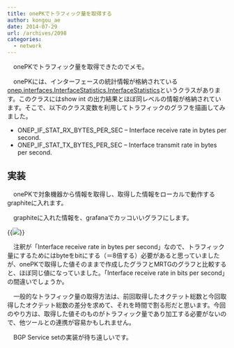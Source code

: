 ```yaml
---
title: onePKでトラフィック量を取得する
author: kongou_ae
date: 2014-07-29
url: /archives/2098
categories:
  - network
---
```

　onePKでトラフィック量を取得できたのでメモ。

　onePKには、インターフェースの統計情報が格納されている[onep.interfaces.InterfaceStatistics.InterfaceStatistics][1]というクラスがあります。このクラスにはshow int の出力結果とほぼ同レベルの情報が格納されています。そこで、以下のクラス変数を利用してトラフィックのグラフを描画してみました。

  * ONEP\_IF\_STAT\_RX\_BYTES\_PER\_SEC &#8211; Interface receive rate in bytes per second.
  * ONEP\_IF\_STAT\_TX\_BYTES\_PER\_SEC &#8211; Interface transmit rate in bytes per second.

## 実装

　onePKで対象機器から情報を取得し、取得した情報をローカルで動作するgraphiteに入れます。

<script src="https://gist.github.com/kongou-ae/4b2bbcd3709c752ef6cc.js"></script>

　graphiteに入れた情報を、grafanaでカッコいいグラフにします。

{{<img src="http://aimless.jp/blog/wp-content/uploads/2014/07/20140729_grafana_graph.png">}}

　注釈が「Interface receive rate in bytes per second」なので、トラフィック量にするためにはbyteをbitにする（＝8倍する）必要があると思っていましたが、onePKで取得した値そのままで作成したグラフとMRTGのグラフと比較すると、ほぼ同じ値になっていました。「Interface receive rate in bits per second」の間違いでしょうか。

　一般的なトラフィック量の取得方法は、前回取得したオクテット総数と今回取得したオクテット総数の差分を求めて、それを時間で割る形だと思います。今回のやり方は、取得した値そのものがトラフィック量であり加工する必要がないので、他ツールとの連携が容易かもしれません。

　BGP Service setの実装が待ち遠しいです。

 [1]: https://developer.cisco.com/media/onepk_python_api/onep.interfaces.InterfaceStatistics.InterfaceStatistics-class.html
 [2]: http://aimless.jp/blog/wp-content/uploads/2014/07/20140729_grafana_graph.png
